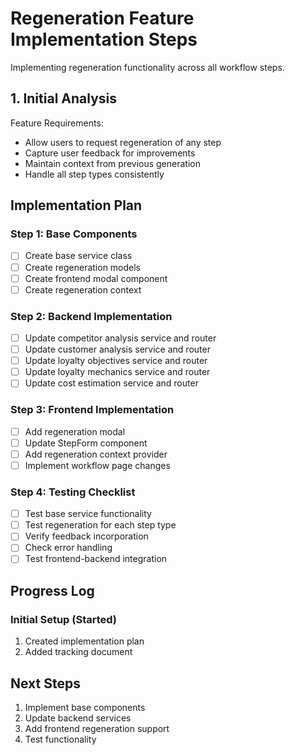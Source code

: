 # Regeneration Feature Implementation Steps

Implementing regeneration functionality across all workflow steps.

## 1. Initial Analysis
Feature Requirements:
- Allow users to request regeneration of any step
- Capture user feedback for improvements
- Maintain context from previous generation
- Handle all step types consistently

## Implementation Plan

### Step 1: Base Components
- [ ] Create base service class
- [ ] Create regeneration models
- [ ] Create frontend modal component
- [ ] Create regeneration context

### Step 2: Backend Implementation
- [ ] Update competitor analysis service and router
- [ ] Update customer analysis service and router
- [ ] Update loyalty objectives service and router
- [ ] Update loyalty mechanics service and router
- [ ] Update cost estimation service and router

### Step 3: Frontend Implementation
- [ ] Add regeneration modal
- [ ] Update StepForm component
- [ ] Add regeneration context provider
- [ ] Implement workflow page changes

### Step 4: Testing Checklist
- [ ] Test base service functionality
- [ ] Test regeneration for each step type
- [ ] Verify feedback incorporation
- [ ] Check error handling
- [ ] Test frontend-backend integration

## Progress Log

### Initial Setup (Started)
1. Created implementation plan
2. Added tracking document

## Next Steps
1. Implement base components
2. Update backend services
3. Add frontend regeneration support
4. Test functionality